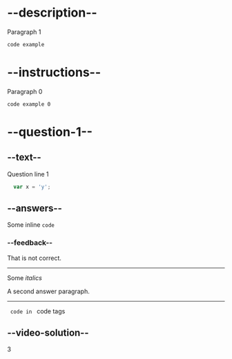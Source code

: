 # --description--

Paragraph 1

```html
code example
```

# --instructions--

Paragraph 0

```html
code example 0
```

# --question-1--

## --text--

Question line 1

```js
  var x = 'y';
```

## --answers--

Some inline `code`

### --feedback--

That is not correct.

---

Some *italics*

A second answer paragraph.

---

<code> code in </code> code tags

## --video-solution--

3
